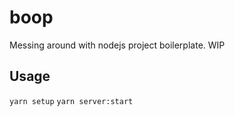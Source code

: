 # boop
Messing around with nodejs project boilerplate. WIP

## Usage
`yarn setup`
`yarn server:start`
